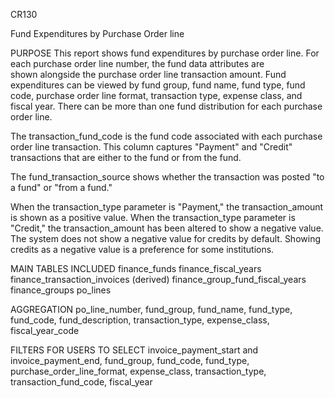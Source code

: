 CR130

Fund Expenditures by Purchase Order line

PURPOSE
This report shows fund expenditures by purchase order line. 
For each purchase order line number, the fund data attributes are  
shown alongside the purchase order line transaction amount. Fund expenditures 
can be viewed by fund group, fund name, fund type, fund code, 
purchase order line format, transaction type, expense class, and fiscal year.
There can be more than one fund distribution for each purchase order line.

The transaction_fund_code is the fund code associated with each 
purchase order line transaction. This column captures "Payment" and
"Credit" transactions that are either to the fund or from the fund.

The fund_transaction_source shows whether the transaction was posted 
"to a fund" or "from a fund."

When the transaction_type parameter is "Payment," the transaction_amount 
is shown as a positive value. When the transaction_type
parameter is "Credit," the transaction_amount has been altered to show a
negative value. The system does not show a negative value for credits by default.
Showing credits as a negative value is a preference for some institutions.

MAIN TABLES INCLUDED
finance_funds
finance_fiscal_years
finance_transaction_invoices (derived)
finance_group_fund_fiscal_years
finance_groups
po_lines

AGGREGATION
po_line_number, fund_group, fund_name, fund_type, fund_code, fund_description, transaction_type, expense_class, fiscal_year_code 

FILTERS FOR USERS TO SELECT 
invoice_payment_start and invoice_payment_end, fund_group, fund_code, fund_type, purchase_order_line_format, 
expense_class, transaction_type, transaction_fund_code, fiscal_year

